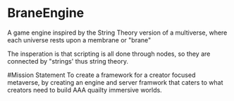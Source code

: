 # BraneEngine
 A game engine inspired by the String Theory version of a multiverse, where each universe rests upon a membrane or "brane"

The insperation is that scripting is all done through nodes, so they are connected by "strings' thus string theory. 

#Mission Statement
To create a framework for a creator focused metaverse, by creating an engine and server framwork that caters to what creators need to build AAA quailty immersive worlds.
